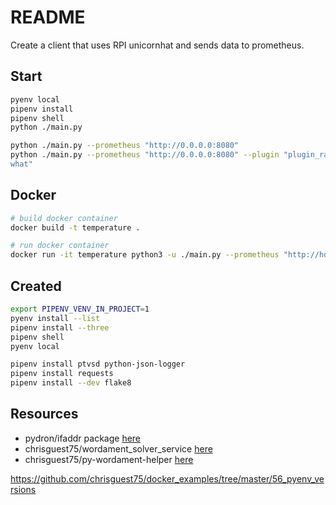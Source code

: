 # README

Create a client that uses RPI unicornhat and sends data to prometheus.

## Start

```sh
pyenv local
pipenv install
pipenv shell
python ./main.py

python ./main.py --prometheus "http://0.0.0.0:8080"
python ./main.py --prometheus "http://0.0.0.0:8080" --plugin "plugin_rainbo
what"
```

## Docker

```sh
# build docker container
docker build -t temperature .  

# run docker container
docker run -it temperature python3 -u ./main.py --prometheus "http://host.docker.internal:8080" --plugin "plugin_random" --nic "eth0"
```

## Created

```sh
export PIPENV_VENV_IN_PROJECT=1
pyenv install --list
pipenv install --three
pipenv shell
pyenv local

pipenv install ptvsd python-json-logger      
pipenv install requests   
pipenv install --dev flake8   
```

## Resources

* pydron/ifaddr package [here](https://github.com/pydron/ifaddr)
* chrisguest75/wordament_solver_service [here](https://github.com/chrisguest75/wordament_solver_service)
* chrisguest75/py-wordament-helper [here](https://github.com/chrisguest75/py-wordament-helper)

https://github.com/chrisguest75/docker_examples/tree/master/56_pyenv_versions

